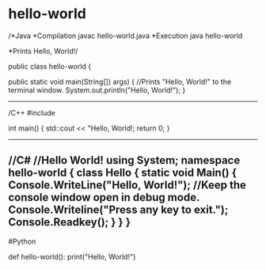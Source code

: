 # hello-world


/*Java
*Compilation javac hello-world.java
*Execution java hello-world

*Prints Hello, World!/

public class hello-world {

  public static void main(String[]) args) {
    //Prints "Hello, World!" to the terminal window.
    System.out.println("Hello, World!");
  }
  
  
--------------------------------------------------------------
/C++
#include <iostream>
  
int main()
{
  std::cout << "Hello, World!;
  return 0;
}
    
--------------------------------------------------------------
//C#
//Hello World! 
using System;
namespace hello-world
{
  class Hello
  {
    static void Main()
    {
      Console.WriteLine("Hello, World!");
      //Keep the console window open in debug mode.
      Console.Writeline("Press any key to exit.");
      Console.Readkey();
    }
  }
}
--------------------------------------------------------------
#Python

def hello-world():
  print("Hello, World!")

  
  
 
  

